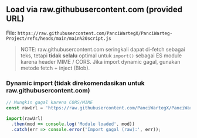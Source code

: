 ## Load via raw.githubusercontent.com (provided URL)

File:
`https://raw.githubusercontent.com/PanciWartegX/PanciWarteg-Project/refs/heads/main/main%20script.js`

> NOTE: raw.githubusercontent.com seringkali dapat di-fetch sebagai teks, tetapi **tidak selalu** optimal untuk `import()` sebagai ES module karena header MIME / CORS. Jika import dynamic gagal, gunakan metode fetch + inject (Blob).

### Dynamic import (tidak direkomendasikan untuk raw.githubusercontent.com)
```javascript
// Mungkin gagal karena CORS/MIME
const rawUrl = 'https://raw.githubusercontent.com/PanciWartegX/PanciWarteg-Project/refs/heads/main/main%20script.js';

import(rawUrl)
  .then(mod => console.log('Module loaded', mod))
  .catch(err => console.error('Import gagal (raw):', err));
